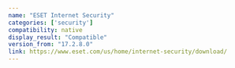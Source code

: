 ```yaml
---
name: "ESET Internet Security"
categories: ['security']
compatibility: native
display_result: "Compatible"
version_from: "17.2.8.0"
link: https://www.eset.com/us/home/internet-security/download/
---
```

